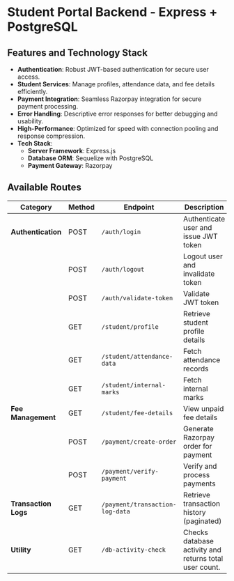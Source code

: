 # Student Portal Backend - Express + PostgreSQL

## Features and Technology Stack

- **Authentication**: Robust JWT-based authentication for secure user access.
- **Student Services**: Manage profiles, attendance data, and fee details efficiently.
- **Payment Integration**: Seamless Razorpay integration for secure payment processing.
- **Error Handling**: Descriptive error responses for better debugging and usability.
- **High-Performance**: Optimized for speed with connection pooling and response compression.
- **Tech Stack**:
  - **Server Framework**: Express.js
  - **Database ORM**: Sequelize with PostgreSQL
  - **Payment Gateway**: Razorpay

## Available Routes

| **Category**            | **Method** | **Endpoint**                  | **Description**                                      |
| ----------------------- | ---------- | ----------------------------- | ---------------------------------------------------- |
| **Authentication**      | POST       | `/auth/login`                      | Authenticate user and issue JWT token                |
|                         | POST       | `/auth/logout`                     | Logout user and invalidate token                     |
|                         | POST        | `/auth/validate-token`             | Validate JWT token                                   |                 |
|                         | GET        | `/student/profile`            | Retrieve student profile details                     |
|                         | GET        | `/student/attendance-data`            | Fetch attendance records                             |
|                         | GET        | `/student/internal-marks`             | Fetch internal marks                                 |
| **Fee Management**      | GET        | `/student/fee-details`                | View unpaid fee details                              |
|                         | POST       | `/payment/create-order`       | Generate Razorpay order for payment                  |
|                         | POST       | `/payment/verify-payment`     | Verify and process payments                          |
| **Transaction Logs**    | GET        | `/payment/transaction-log-data` | Retrieve transaction history (paginated)             |
| **Utility**             | GET        | `/db-activity-check`          | Checks database activity and returns total user count. |
